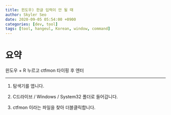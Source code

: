 ```yaml
---
title: 윈도우) 한글 입력이 안 될 때
author: Skyler Seo
date: 2020-09-05 05:54:00 +0900
categories: [dev, tool]
tags: [tool, hangeul, Korean, window, command]
---
```


# 요약

윈도우 + R 누르고 ctfmon 타이핑 후 엔터

---

1. 탐색기를 엽니다.

2. C드라이브 / Windows / System32 폴더로 들어갑니다.

3. ctfmon 이라는 파일을 찾아 더블클릭합니다.
